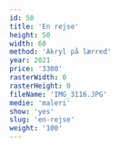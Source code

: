 ```yaml
---
id: 58
title: 'En rejse'
height: 50
width: 60
method: 'Akryl på lærred'
year: 2021
price: '3300'
rasterWidth: 0
rasterHeight: 0
fileName: 'IMG_3116.JPG'
medie: 'maleri'
show: 'yes'
slug: 'en-rejse'
weight: '100'
---
```

